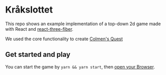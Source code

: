 # Kråkslottet


This repo shows an example implementation of a top-down 2d game made with React and [react-three-fiber](https://github.com/pmndrs/react-three-fiber).

We used the core functionality to create [Colmen's Quest](https://coldigames.itch.io/colmens-quest) 

## Get started and play

You can start the game by `yarn && yarn start`, then [open your Browser](http://localhost:3000/).
